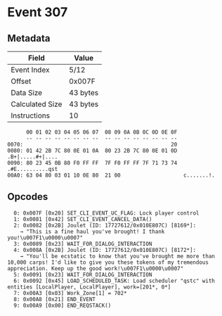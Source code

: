 # Event 307

## Metadata

| Field           | Value    |
|-----------------|----------|
| Event Index     | 5/12     |
| Offset          | 0x007F   |
| Data Size       | 43 bytes |
| Calculated Size | 43 bytes |
| Instructions    | 10       |

```
      00 01 02 03 04 05 06 07  08 09 0A 0B 0C 0D 0E 0F
      -- -- -- -- -- -- -- --  -- -- -- -- -- -- -- --
0070:                                               20                  
0080: 01 42 2B 7C 80 0E 01 0A  80 23 2B 7C 80 0E 01 0D  .B+|.....#+|....
0090: 80 23 45 0B 80 F0 FF FF  7F F0 FF FF 7F 71 73 74  .#E..........qst
00A0: 63 04 80 03 01 10 0E 80  21 00                    c.......!.      
```

## Opcodes

```
  0: 0x007F [0x20] SET_CLI_EVENT_UC_FLAG: Lock player control
  1: 0x0081 [0x42] SET_CLI_EVENT_CANCEL_DATA()
  2: 0x0082 [0x2B] Joulet (ID: 17727612/0x010E807C) [8169*]:
    → "This is a fine haul you've brought! I thank you!\u007F1\u0000\u0007"
  3: 0x0089 [0x23] WAIT_FOR_DIALOG_INTERACTION
  4: 0x008A [0x2B] Joulet (ID: 17727612/0x010E807C) [8172*]:
    → "You'll be ecstatic to know that you've brought me more than 10,000 carps! I'd like to give you these tokens of my tremendous appreciation. Keep up the good work!\u007F1\u0000\u0007"
  5: 0x0091 [0x23] WAIT_FOR_DIALOG_INTERACTION
  6: 0x0092 [0x45] LOAD_SCHEDULED_TASK: Load scheduler "qstc" with entities [LocalPlayer, LocalPlayer], work=[201*, 0*]
  7: 0x00A3 [0x03] Work_Zone[1] = 702*
  8: 0x00A8 [0x21] END_EVENT
  9: 0x00A9 [0x00] END_REQSTACK()
```

